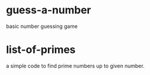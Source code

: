 # guess-a-number
basic number guessing game
# list-of-primes
a simple code to find prime numbers up to given number.
